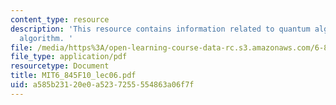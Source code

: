 ```yaml
---
content_type: resource
description: 'This resource contains information related to quantum algorithms: Simon''s
  algorithm. '
file: /media/https%3A/open-learning-course-data-rc.s3.amazonaws.com/6-845-quantum-complexity-theory-fall-2010/a585b23120e0a5237255554863a06f7f_MIT6_845F10_lec06.pdf
file_type: application/pdf
resourcetype: Document
title: MIT6_845F10_lec06.pdf
uid: a585b231-20e0-a523-7255-554863a06f7f
---
```

